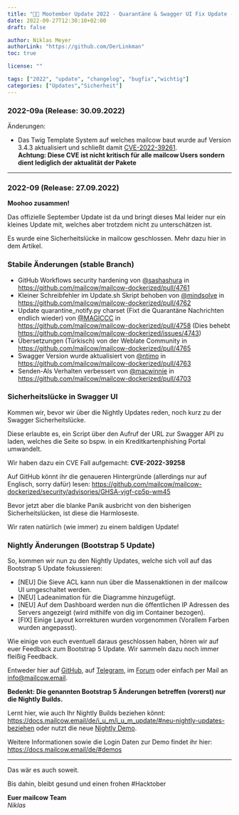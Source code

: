 ```yaml
---
title: "🍂🐄 Mootember Update 2022 - Quarantäne & Swagger UI Fix Update - Revision A | Änderungen"
date: 2022-09-27T12:30:10+02:00
draft: false

author: Niklas Meyer
authorLink: "https://github.com/DerLinkman"
toc: true

license: ""

tags: ["2022", "update", "changelog", "bugfix","wichtig"]
categories: ["Updates","Sicherheit"]
---
```


### 2022-09a (Release: 30.09.2022)
Änderungen:

+ Das Twig Template System auf welches mailcow baut wurde auf Version 3.4.3 aktualisiert und schließt damit [CVE-2022-39261](https://github.com/advisories/GHSA-52m2-vc4m-jj33).<br>
**Achtung: Diese CVE ist nicht kritisch für alle mailcow Users sondern dient lediglich der aktualität der Pakete**

<!--more-->

---

### 2022-09 (Release: 27.09.2022)

**Moohoo zusammen!**

Das offizielle September Update ist da und bringt dieses Mal leider nur ein kleines Update mit, welches aber trotzdem nicht zu unterschätzen ist.

Es wurde eine Sicherheitslücke in mailcow geschlossen. Mehr dazu hier in dem Artikel.

### Stabile Änderungen (stable Branch)

* GitHub Workflows security hardening von [@sashashura](https://github.com/sashashura) in https://github.com/mailcow/mailcow-dockerized/pull/4761
* Kleiner Schreibfehler im Update.sh Skript behoben von [@mindsolve](https://github.com/mindsolve) in https://github.com/mailcow/mailcow-dockerized/pull/4762
* Update quarantine_notify.py charset (Fixt die Quarantäne Nachrichten endlich wieder) von [@MAGICCC](https://github.com/MAGICCC) in https://github.com/mailcow/mailcow-dockerized/pull/4758 (Dies behebt https://github.com/mailcow/mailcow-dockerized/issues/4743)
* Übersetzungen (Türkisch) von der Weblate Community in https://github.com/mailcow/mailcow-dockerized/pull/4765
* Swagger Version wurde aktualisiert von [@ntimo](https://github.com/ntimo) in https://github.com/mailcow/mailcow-dockerized/pull/4763
* Senden-Als Verhalten verbessert von [@macwinnie](https://github.com/macwinnie) in https://github.com/mailcow/mailcow-dockerized/pull/4703

### Sicherheitslücke in Swagger UI

Kommen wir, bevor wir über die Nightly Updates reden, noch kurz zu der Swagger Sicherheitslücke.

Diese erlaubte es, ein Script über den Aufruf der URL zur Swagger API zu laden, welches die Seite so bspw. in ein Kreditkartenphishing Portal umwandelt.

Wir haben dazu ein CVE Fall aufgemacht: **CVE-2022-39258**

Auf GitHub könnt ihr die genaueren Hintergründe (allerdings nur auf Englisch, sorry dafür) lesen: https://github.com/mailcow/mailcow-dockerized/security/advisories/GHSA-vjgf-cp5p-wm45

Bevor jetzt aber die blanke Panik ausbricht von den bisherigen Sicherheitslücken, ist diese die Harmloseste.

Wir raten natürlich (wie immer) zu einem baldigen Update!

### Nightly Änderungen (Bootstrap 5 Update)

So, kommen wir nun zu den Nightly Updates, welche sich voll auf das Bootstrap 5 Update fokussieren:

* [NEU] Die Sieve ACL kann nun über die Massenaktionen in der mailcow UI umgeschaltet werden.
* [NEU] Ladeanimation für die Diagramme hinzugefügt.
* [NEU] Auf dem Dashboard werden nun die öffentlichen IP Adressen des Servers angezeigt (wird mithilfe von dig im Container bezogen).
* [FIX] Einige Layout korrekturen wurden vorgenommen (Vorallem Farben wurden angepasst).

Wie einige von euch eventuell daraus geschlossen haben, hören wir auf euer Feedback zum Bootstrap 5 Update. Wir sammeln dazu noch immer fleißig Feedback.

Entweder hier auf [GitHub](https://github.com/mailcow/mailcow-dockerized/discussions/4734), auf [Telegram](https://t.me/mailcow), im [Forum](https://community.mailcow.email/d/1914-feedback-auf-bootstrap-5-ui-update-gesucht) oder einfach per Mail an info@mailcow.email.

**Bedenkt: Die genannten Bootstrap 5 Änderungen betreffen (vorerst) nur die Nightly Builds.**

Lernt hier, wie auch Ihr Nightly Builds beziehen könnt: https://docs.mailcow.email/de/i_u_m/i_u_m_update/#neu-nightly-updates-beziehen oder nutzt die neue [Nightly Demo](https://nightly-demo.mailcow.email). 

Weitere Informationen sowie die Login Daten zur Demo findet ihr hier: https://docs.mailcow.email/de/#demos

---

Das wär es auch soweit.

Bis dahin, bleibt gesund und einen frohen #Hacktober

**Euer mailcow Team** <br>
*Niklas*